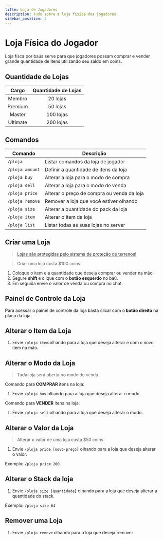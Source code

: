 ```yaml
---
title: Loja de Jogadores
description: Tudo sobre a loja física dos jogadores.
sidebar_position: 2
---
```


# Loja Física do Jogador

Loja físca por baús serve para que jogadores possam comprar e vender grande quantidade de itens utilizando seu saldo em coins.

## Quantidade de Lojas

| Cargo    | Quantidade de Lojas |
| :------: | :-----------------: |
| Membro   | 20 lojas            |
| Premium  | 50 lojas            |
| Master   | 100 lojas           |
| Ultimate | 200 lojas           |

## Comandos

| Comando | Descrição |
| ------- | --------- |
| `/ploja` | Listar comandos da loja de jogador |
| `/ploja amount` | Definir a quantidade de itens da loja |
| `/ploja buy` | Alterar a loja para o modo de compra |
| `/ploja sell` | Alterar a loja para o modo de venda |
| `/ploja price` | Alterar o preço de compra ou venda da loja |
| `/ploja remove` | Remover a loja que você estiver olhando |
| `/ploja size` | Alterar a quantidade do pack da loja |
| `/ploja item` | Alterar o item da loja |
| `/ploja list` | Listar todas as suas lojas no server |

## Criar uma Loja

> [Lojas são protegidas pelo sistema de proteção de terrenos!](../protecao/basica.md)

> Criar uma loja custa $100 coins. 

1. Coloque o item e a quantidade que deseja comprar ou vender na mão
2. Segure **shift** e clique com o **botão esquerdo** no baú.
3. Em seguida envie o valor de venda ou compra no chat.

## Painel de Controle da Loja

Para acessar o painel de controle da loja basta clicar com o **botão direito** na placa da loja.

## Alterar o Item da Loja

1. Envie `/ploja item` olhando para a loja que deseja alterar e com o novo item na mão.

## Alterar o Modo da Loja

> Toda loja será aberta no modo de venda.

Comando para **COMPRAR** itens na loja:
1. Envie `/ploja buy` olhando para a loja que deseja alterar o modo.

Comando para **VENDER** itens na loja:
1. Envie `/ploja sell` olhando para a loja que deseja alterar o modo.

## Alterar o Valor da Loja

> Alterar o valor de uma loja custa $50 coins. 

1. Envie `/ploja price [novo-preço]` olhando para a loja que deseja alterar o valor.

Exemplo: `/ploja price 200`

## Alterar o Stack da loja

1. Envie `/ploja size [quantidade]` olhando para a loja que deseja alterar a quantidade do stack.

Exemplo: `/ploja size 64`

## Remover uma Loja

1. Envie `/ploja remove` olhando para a loja que deseja remover